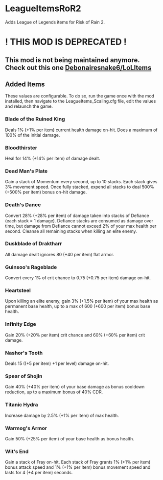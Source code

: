 # LeagueItemsRoR2
Adds League of Legends items for Risk of Rain 2.


# ! THIS MOD IS DEPRECATED !
## This mod is not being maintained anymore. Check out this one [Debonairesnake6/LoLItems](https://github.com/Debonairesnake6/LoLItems)

## Added Items
These values are configurable. To do so, run the game once with the mod installed, then navigate to the LeagueItems_Scaling.cfg file, edit the values and relaunch the game.

### Blade of the Ruined King
Deals 1% (+1% per item) current health damage on-hit. Does a maximum of 100% of the initial damage.
### Bloodthirster
Heal for 14% (+14% per item) of damage dealt.
### Dead Man's Plate
Gain a stack of Momentum every second, up to 10 stacks. Each stack gives 3% movement speed.
Once fully stacked, expend all stacks to deal 500% (+500% per item) bonus on-hit damage.
### Death's Dance
Convert 28% (+28% per item) of damage taken into stacks of Defiance (each stack = 1 damage).
Defiance stacks are consumed as damage over time, but damage from Defiance cannot exceed 2% of your max health per second.
Cleanse all remaining stacks when killing an elite enemy.
### Duskblade of Draktharr
All damage dealt ignores 80 (+40 per item) flat armor.
### Guinsoo's Rageblade
Convert every 1% of crit chance to 0.75 (+0.75 per item) damage on-hit.
### Heartsteel
Upon killing an elite enemy, gain 3% (+1.5% per item) of your max health as permanent base health, up to a max of 600 (+600 per item) bonus base health.
### Infinity Edge
Gain 20% (+20% per item) crit chance and 60% (+60% per item) crit damage.
### Nashor's Tooth
Deals 15 ((+5 per item) +1 per level) damage on-hit.
### Spear of Shojin
Gain 40% (+40% per item) of your base damage as bonus cooldown reduction, up to a maximum bonus of 40% CDR.
### Titanic Hydra
Increase damage by 2.5% (+1% per item) of max health.
### Warmog's Armor
Gain 50% (+25% per item) of your base health as bonus health.
### Wit's End
Gain a stack of Fray on-hit. Each stack of Fray grants 1% (+1% per item) bonus attack speed and 1% (+1% per item) bonus movement speed and lasts for 4 (+4 per item) seconds.
